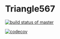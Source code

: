 # Triangle567
[![build status of master](https://travis-ci.org/kxue4/Triangle567.svg?branch=master)](https://travis-ci.org/kxue4/Triangle567)

[![codecov](https://codecov.io/gh/kxue4/Triangle567/branch/code-coverage/graph/badge.svg)](https://codecov.io/gh/kxue4/Triangle567)

